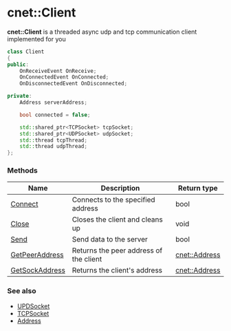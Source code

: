 # cnet::Client

**cnet::Client** is a threaded async udp and tcp communication client implemented for you

```C++
class Client 
{
public:
    OnReceiveEvent OnReceive;
    OnConnectedEvent OnConnected;
    OnDisconnectedEvent OnDisconnected;

private:
    Address serverAddress;

    bool connected = false;

    std::shared_ptr<TCPSocket> tcpSocket;
    std::shared_ptr<UDPSocket> udpSocket;
    std::thread tcpThread;
    std::thread udpThread;
};
```

### Methods
| Name  |  Description | Return type |
|-------|--------------|-------------|
|[Connect](./client/connect.md)|Connects to the specified address|bool|
|[Close](./client/close.md)|Closes the client and cleans up|void|
|[Send](./client/send.md)|Send data to the server|bool|
|[GetPeerAddress](./client/getpeeraddress.md)|Returns the peer address of the client|[cnet::Address](./../types/address.md)|
|[GetSockAddress](./client/getsockaddress.md)|Returns the client's address|[cnet::Address](./../types/address.md)|


### See also
- [UPDSocket](./udpsocket.md)
- [TCPSocket](./tcpsocket.md)
- [Address](./../types/address.md)